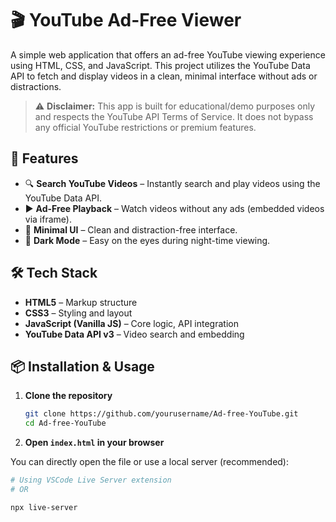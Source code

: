 # 🎬 YouTube Ad-Free Viewer

A simple web application that offers an ad-free YouTube viewing experience using HTML, CSS, and JavaScript. This project utilizes the YouTube Data API to fetch and display videos in a clean, minimal interface without ads or distractions.

> ⚠️ **Disclaimer:** This app is built for educational/demo purposes only and respects the YouTube API Terms of Service. It does not bypass any official YouTube restrictions or premium features.

## 🚀 Features

- 🔍 **Search YouTube Videos** – Instantly search and play videos using the YouTube Data API.
- ▶️ **Ad-Free Playback** – Watch videos without any ads (embedded videos via iframe).
- 📃 **Minimal UI** – Clean and distraction-free interface.
- 🌙 **Dark Mode** – Easy on the eyes during night-time viewing.

## 🛠️ Tech Stack

- **HTML5** – Markup structure
- **CSS3** – Styling and layout
- **JavaScript (Vanilla JS)** – Core logic, API integration
- **YouTube Data API v3** – Video search and embedding

## 📦 Installation & Usage

1. **Clone the repository**

    ```bash
    git clone https://github.com/yourusername/Ad-free-YouTube.git
    cd Ad-free-YouTube
    ```

2. **Open `index.html` in your browser**

You can directly open the file or use a local server (recommended):

```bash
# Using VSCode Live Server extension
# OR

npx live-server
